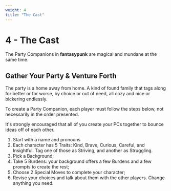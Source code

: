 ```yaml
---
weight: 4
title: "The Cast"
---
```


# 4 - The Cast

The Party Companions in **fantasypunk** are magical and mundane at the same time.

## Gather Your Party & Venture Forth

The party is a home away from home. A kind of found family that tags along for better or for worse, by choice or out of need, all cozy and nice or bickering endlessly.

To create a Party Companion, each player must follow the steps below, not necessarily in the order presented.

It's strongly encouraged that all of you create your PCs together to bounce ideas off of each other.

1. Start with a name and pronouns
2. Each character has 5 Traits: Kind, Brave, Curious, Careful, and Insightful. Tag one of those as Striving, and another as Struggling.
3. Pick a Background;
4. Take 5 Burdens: your background offers a few Burdens and a few prompts to create the rest;
5. Choose 2 Special Moves to complete your character;
6. Revise your choices and talk about them with the other players. Change anything you need.